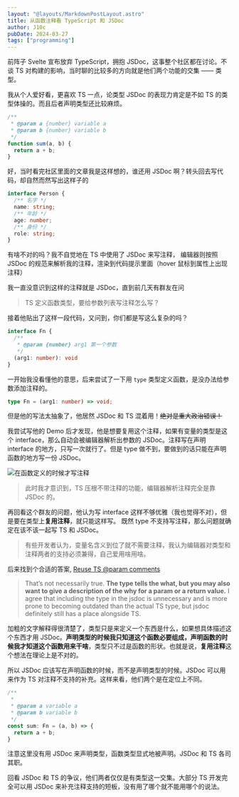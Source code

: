 ```yaml
---
layout: "@layouts/MarkdownPostLayout.astro"
title: 从函数注释看 TypeScript 和 JSDoc
author: J10c
pubDate: 2024-03-27
tags: ["programming"]
---
```


前阵子 Svelte 宣布放弃 TypeScript，拥抱 JSDoc，这事整个社区都在讨论。不谈 TS 对构建的影响，当时聊的比较多的方向就是他们两个功能的交集 —— 类型。

我从个人爱好看，更喜欢 TS 一点，论类型 JSDoc 的表现力肯定是不如 TS 的类型体操的。而且后者声明类型还比较麻烦。

```js 
/**
 * @param a {number} variable a
 * @param b {number} variable b
 */
function sum(a, b) {
  return a + b;
}
```

好，当时看完社区里面的文章我是这样想的，谁还用 JSDoc 啊？转头回去写代码，却自然而然写出这样子的

```ts
interface Person {
  /** 名字 */
  name: string;
  /** 年龄 */
  age: number;
  /** 身份 */
  role: string;
}
```

有啥不对的吗？我不自觉地在 TS 中使用了 JSDoc 来写注释， 编辑器则按照 JSDoc 的规范来解析我的注释，渲染到代码提示里面（hover 鼠标到属性上出现注释）

我一直没意识到这样的注释就是 JSDoc，直到前几天有群友在问

> TS 定义函数类型，要给参数列表写注释怎么写？

接着他贴出了这样一段代码，又问到，你们都是写这么复杂的吗？

```ts
interface Fn {
  /**
   * @param {number} arg1 第一个参数
   */
  (arg1: number): void
}
```

一开始我没看懂他的意思，后来尝试了一下用 `type` 类型定义函数，是没办法给参数添加注释的。

```ts
type Fn = (arg1: number) => void;
```

但是他的写法太抽象了，他居然 JSDoc 和 TS 混着用！~~绝对是重大政治错误！~~

我尝试写他的 Demo 后才发现，他是想要复用这个注释，如果有变量的类型是这个 interface，那么自动会被编辑器解析出参数的 JSDoc。注释写在声明 interface 的地方，只写一次就行了。但是 type 做不到，要做到的话只能在声明函数的地方写一份 JSDoc。

![在函数定义的时候才写注释](https://cdn.j10ccc.xyz/static/blog/vDEYmd.png)

> 此时我才意识到，TS 压根不带注释的功能，编辑器解析注释完全是靠 JSDoc 的。

再回看这个群友的问题，他认为写 interface 这样不够优雅（我也觉得不对），但是要在类型上**复用注释**，就只能这样写。 既然 type 不支持写注释，那么问题就确定在该不该一起写 TS 和 JSDoc。

> 有些开发者认为，变量名含义到位了就不需要注释，我认为编辑器对类型和注释两者的支持必须兼得，自己爱用啥用啥。

后来找到个合适的答案, [Reuse TS @param comments](https://www.reddit.com/r/typescript/comments/ya73vi/comment/itapxpg/?utm_source=share&utm_medium=web3x&utm_name=web3xcss&utm_term=1&utm_content=share_button)

> That’s not necessarily true. **The type tells the what, but you may also want to give a description of the why for a param or a return value.** I agree that including the type in the jsdoc is unnecessary and is more prone to becoming outdated than the actual TS type, but jsdoc definitely still has a place alongside TS.

加粗的文字解释得很清楚了，类型只是来定义一个东西是什么，如果想具体描述这个东西才用 JSDoc。**声明类型的时候我只知道这个函数必要组成，声明函数的时候我才知道这个函数用来干啥**，类型只不过是函数的形状。也就是说，**复用注释**这个想法在理论上是不对的。

所以 JSDoc 应该写在声明函数的时候，而不是声明类型的时候。JSDoc 可以用来作为 TS 对注释不支持的补充。这样来看，他们两个是在定位上不同。

```ts
/**
 * 
 * @param a variable a
 * @param b variable b
 */
const sum: Fn = (a, b) => {
  return a + b;
}
```

注意这里没有用 JSDoc 来声明类型，函数类型显式地被声明。JSDoc 和 TS 各司其职。

回看 JSDoc 和 TS 的争议，他们两者仅仅是有类型这一交集。大部分 TS 开发完全可以用 JSDoc 来补充注释支持的短板，没有用了哪个就不能用哪个的说法。
